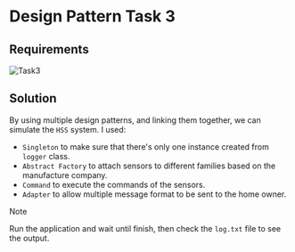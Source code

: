 # Design Pattern Task 3

## Requirements
![Task3](https://github.com/Zeyad2003/Fawry-Internship/assets/87117386/73a6f3af-57f7-416c-be2c-44534576727d)

## Solution
By using multiple design patterns, and linking them together, we can simulate the `HSS` system.
I used:
  - `Singleton` to make sure that there's only one instance created from `logger` class.
  - `Abstract Factory` to attach sensors to different families based on the manufacture company.
  - `Command` to execute the commands of the sensors.
  - `Adapter` to allow multiple message format to be sent to the home owner.

> [!NOTE]
> Run the application and wait until finish, then check the `log.txt` file to see the output.